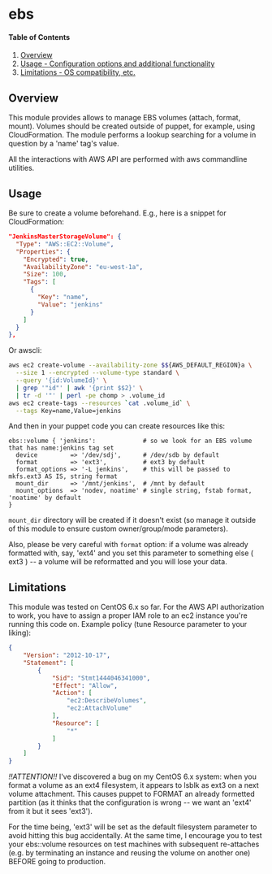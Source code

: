 # ebs

#### Table of Contents

1. [Overview](#overview)
2. [Usage - Configuration options and additional functionality](#usage)
3. [Limitations - OS compatibility, etc.](#limitations)

## Overview

This module provides allows to manage EBS volumes (attach, format, mount).
Volumes should be created outside of puppet, for example, using CloudFormation.
The module performs a lookup searching for a volume in question by a 'name' tag's
value.

All the interactions with AWS API are performed with aws commandline utilities.

## Usage

Be sure to create a volume beforehand. E.g., here is a snippet for CloudFormation:

```json
"JenkinsMasterStorageVolume": {
  "Type": "AWS::EC2::Volume",
  "Properties": {
    "Encrypted": true,
    "AvailabilityZone": "eu-west-1a",
    "Size": 100,
    "Tags": [
      {
        "Key": "name",
        "Value": "jenkins"
      }
    ]
  }
},
```

Or awscli:

```bash
aws ec2 create-volume --availability-zone $${AWS_DEFAULT_REGION}a \
  --size 1 --encrypted --volume-type standard \
  --query '{id:VolumeId}' \
  | grep '"id"' | awk '{print $$2}' \
  | tr -d '"' | perl -pe chomp > .volume_id
aws ec2 create-tags --resources `cat .volume_id` \
  --tags Key=name,Value=jenkins
```

And then in your puppet code you can create resources like this:

```puppet
ebs::volume { 'jenkins':             # so we look for an EBS volume that has name:jenkins tag set
  device         => '/dev/sdj',      # /dev/sdb by default
  format         => 'ext3',          # ext3 by default
  format_options => '-L jenkins',    # this will be passed to mkfs.ext3 AS IS, string format
  mount_dir      => '/mnt/jenkins',  # /mnt by default
  mount_options  => 'nodev, noatime' # single string, fstab format, 'noatime' by default
}
```

`mount_dir` directory will be created if it doesn't exist (so manage it
outside of this module to ensure custom owner/group/mode parameters).

Also, please be very careful with `format` option: if a volume was already formatted with,
say, 'ext4' and you set this parameter to something else ( ext3 ) -- a volume will
be reformatted and you will lose your data.

## Limitations

This module was tested on CentOS 6.x so far. For the AWS API authorization to work,
you have to assign a proper IAM role to an ec2 instance you're running this code on.
Example policy (tune Resource parameter to your liking):

```json
{
    "Version": "2012-10-17",
    "Statement": [
        {
            "Sid": "Stmt1444046341000",
            "Effect": "Allow",
            "Action": [
                "ec2:DescribeVolumes",
                "ec2:AttachVolume"
            ],
            "Resource": [
                "*"
            ]
        }
    ]
}
```

*!!ATTENTION!!* I've discovered a bug on my CentOS 6.x system: when you format a volume
as an ext4 filesystem, it appears to lsblk as ext3 on a next volume attachment. This
causes puppet to FORMAT an already formetted partition (as it thinks that the configuration
is wrong -- we want an 'ext4' from it but it sees 'ext3').

For the time being, 'ext3' will be set as the default filesystem parameter to avoid
hitting this bug accidentally. At the same time, I encourage you to test your ebs::volume
resources on test machines with subsequent re-attaches (e.g. by terminating an instance and
reusing the volume on another one) BEFORE going to production.
